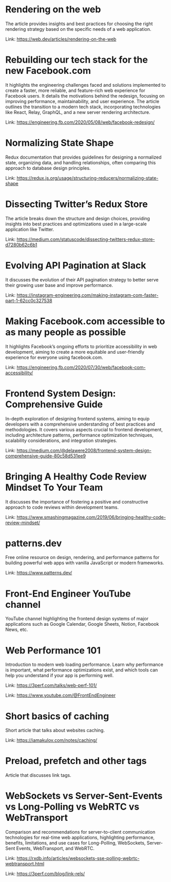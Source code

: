 # Rendering on the web

The article provides insights and best practices for choosing the right rendering strategy based on the specific needs of a web application.

Link: https://web.dev/articles/rendering-on-the-web

# Rebuilding our tech stack for the new Facebook.com

It highlights the engineering challenges faced and solutions implemented to create a faster, more reliable, and feature-rich web experience for Facebook users.
It details the motivations behind the redesign, focusing on improving performance, maintainability, and user experience. The article outlines the transition to a modern tech stack, incorporating technologies like React, Relay, GraphQL, and a new server rendering architecture.

Link: https://engineering.fb.com/2020/05/08/web/facebook-redesign/

# Normalizing State Shape

Redux documentation that provides guidelines for designing a normalized state, organizing data, and handling relationships, often comparing this approach to database design principles.

Link: https://redux.js.org/usage/structuring-reducers/normalizing-state-shape

# Dissecting Twitter’s Redux Store

The article breaks down the structure and design choices, providing insights into best practices and optimizations used in a large-scale application like Twitter.

Link: https://medium.com/statuscode/dissecting-twitters-redux-store-d7280b62c6b1

# Evolving API Pagination at Slack

It discusses the evolution of their API pagination strategy to better serve their growing user base and improve performance.

Link: https://instagram-engineering.com/making-instagram-com-faster-part-1-62cc0c327538

# Making Facebook.com accessible to as many people as possible

It highlights Facebook’s ongoing efforts to prioritize accessibility in web development, aiming to create a more equitable and user-friendly experience for everyone using facebook.com.

Link: https://engineering.fb.com/2020/07/30/web/facebook-com-accessibility/

# Frontend System Design: Comprehensive Guide

In-depth exploration of designing frontend systems, aiming to equip developers with a comprehensive understanding of best practices and methodologies. It covers various aspects crucial to frontend development, including architecture patterns, performance optimization techniques, scalability considerations, and integration strategies.

Link: https://medium.com/@delawere2008/frontend-system-design-comprehensive-guide-80c58d531ee9

# Bringing A Healthy Code Review Mindset To Your Team

It discusses the importance of fostering a positive and constructive approach to code reviews within development teams.

Link: https://www.smashingmagazine.com/2019/06/bringing-healthy-code-review-mindset/

# patterns.dev

Free online resource on design, rendering, and performance patterns for building powerful web apps with vanilla JavaScript or modern frameworks.

Link: https://www.patterns.dev/

# Front-End Engineer YouTube channel

YouTube channel highlighting the frontend design systems of major applications such as Google Calendar, Google Sheets, Notion, Facebook News, etc.

# Web Performance 101

Introduction to modern web loading performance. Learn why performance is important, what performance optimizations exist, and which tools can help you understand if your app is performing well.

Link: https://3perf.com/talks/web-perf-101/

Link: https://www.youtube.com/@FrontEndEngineer

# Short basics of caching

Short article that talks about websites caching.

Link: https://iamakulov.com/notes/caching/

# Preload, prefetch and other <link> tags

Article that discusses link tags.

# WebSockets vs Server-Sent-Events vs Long-Polling vs WebRTC vs WebTransport

Comparison and recommendations for server-to-client communication technologies for real-time web applications, highlighting performance, benefits, limitations, and use cases for Long-Polling, WebSockets, Server-Sent Events, WebTransport, and WebRTC.

Link: https://rxdb.info/articles/websockets-sse-polling-webrtc-webtransport.html

Link: https://3perf.com/blog/link-rels/
